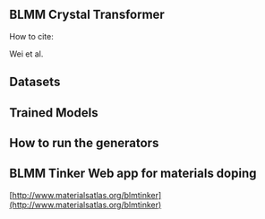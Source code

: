 ## BLMM Crystal Transformer

How to cite:

Wei et al. 


## Datasets



## Trained Models




## How to run the generators



## BLMM Tinker Web app for materials doping

[http://www.materialsatlas.org/blmtinker](http://www.materialsatlas.org/blmtinker)
